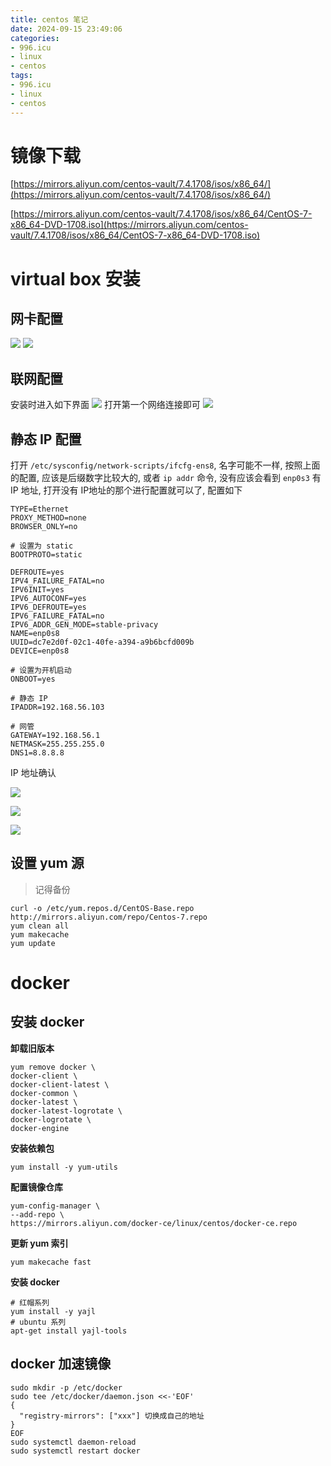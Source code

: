 ```yaml
---
title: centos 笔记
date: 2024-09-15 23:49:06
categories:
- 996.icu
- linux
- centos
tags:
- 996.icu
- linux
- centos
---
```



# 镜像下载

[https://mirrors.aliyun.com/centos-vault/7.4.1708/isos/x86_64/](https://mirrors.aliyun.com/centos-vault/7.4.1708/isos/x86_64/)

[https://mirrors.aliyun.com/centos-vault/7.4.1708/isos/x86_64/CentOS-7-x86_64-DVD-1708.iso](https://mirrors.aliyun.com/centos-vault/7.4.1708/isos/x86_64/CentOS-7-x86_64-DVD-1708.iso)

# virtual box 安装

## 网卡配置

![](/images/2024-09-15-centos-note/001.png)
![](/images/2024-09-15-centos-note/002.png)

## 联网配置

安装时进入如下界面
![](/images/2024-09-15-centos-note/003.png)
打开第一个网络连接即可
![](/images/2024-09-15-centos-note/004.png)


## 静态 IP 配置

打开 `/etc/sysconfig/network-scripts/ifcfg-ens8`, 名字可能不一样, 按照上面的配置, 应该是后缀数字比较大的, 或者 `ip addr` 命令, 没有应该会看到 `enp0s3` 有 IP 地址, 打开没有 IP地址的那个进行配置就可以了, 配置如下

```
TYPE=Ethernet
PROXY_METHOD=none
BROWSER_ONLY=no

# 设置为 static
BOOTPROTO=static

DEFROUTE=yes
IPV4_FAILURE_FATAL=no
IPV6INIT=yes
IPV6_AUTOCONF=yes
IPV6_DEFROUTE=yes
IPV6_FAILURE_FATAL=no
IPV6_ADDR_GEN_MODE=stable-privacy
NAME=enp0s8
UUID=dc7e2d0f-02c1-40fe-a394-a9b6bcfd009b
DEVICE=enp0s8

# 设置为开机启动
ONBOOT=yes

# 静态 IP
IPADDR=192.168.56.103

# 网管
GATEWAY=192.168.56.1
NETMASK=255.255.255.0
DNS1=8.8.8.8
```


IP 地址确认

![](/images/2024-09-15-centos-note/005.png)

![](/images/2024-09-15-centos-note/006.png)

![](/images/2024-09-15-centos-note/007.png)

## 设置 yum 源

> 记得备份

```
curl -o /etc/yum.repos.d/CentOS-Base.repo http://mirrors.aliyun.com/repo/Centos-7.repo
yum clean all
yum makecache
yum update
```

# docker

## 安装 docker

**卸载旧版本**

```
yum remove docker \
docker-client \
docker-client-latest \
docker-common \
docker-latest \
docker-latest-logrotate \
docker-logrotate \
docker-engine
```


**安装依赖包**
```
yum install -y yum-utils
```

**配置镜像仓库**
```
yum-config-manager \
--add-repo \
https://mirrors.aliyun.com/docker-ce/linux/centos/docker-ce.repo
```

**更新 yum 索引**
```
yum makecache fast
```

**安装 docker**
```
# 红帽系列
yum install -y yajl
# ubuntu 系列
apt-get install yajl-tools 
```



## docker 加速镜像
```
sudo mkdir -p /etc/docker
sudo tee /etc/docker/daemon.json <<-'EOF'
{
  "registry-mirrors": ["xxx"] 切换成自己的地址
}
EOF
sudo systemctl daemon-reload
sudo systemctl restart docker
```